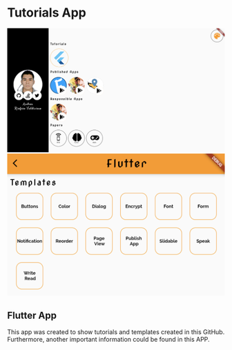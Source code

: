 # Tutorials App

![Image1 of App](example1.png)
![Image2 of App](example2.png)
    
## Flutter App

This app was created to show tutorials and templates created in this GitHub. Furthermore, another important information could be found in this APP.

